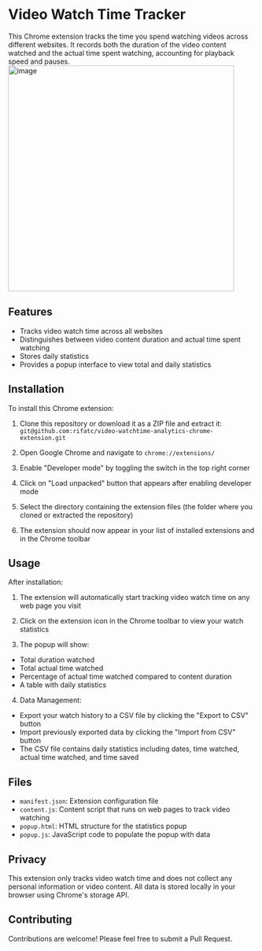 # Video Watch Time Tracker

This Chrome extension tracks the time you spend watching videos across different websites. It records both the duration of the video content watched and the actual time spent watching, accounting for playback speed and pauses.
<img width="459" alt="image" src="https://github.com/user-attachments/assets/552dc55f-2de1-4eaf-b23f-081b2776aa80" />

## Features

- Tracks video watch time across all websites
- Distinguishes between video content duration and actual time spent watching
- Stores daily statistics
- Provides a popup interface to view total and daily statistics

## Installation

To install this Chrome extension:

1. Clone this repository or download it as a ZIP file and extract it:
```git@github.com:rifatc/video-watchtime-analytics-chrome-extension.git```
2. Open Google Chrome and navigate to `chrome://extensions/`

3. Enable "Developer mode" by toggling the switch in the top right corner

4. Click on "Load unpacked" button that appears after enabling developer mode

5. Select the directory containing the extension files (the folder where you cloned or extracted the repository)

6. The extension should now appear in your list of installed extensions and in the Chrome toolbar

## Usage

After installation:

1. The extension will automatically start tracking video watch time on any web page you visit

2. Click on the extension icon in the Chrome toolbar to view your watch statistics

3. The popup will show:
- Total duration watched
- Total actual time watched
- Percentage of actual time watched compared to content duration
- A table with daily statistics

4. Data Management:
- Export your watch history to a CSV file by clicking the "Export to CSV" button
- Import previously exported data by clicking the "Import from CSV" button
- The CSV file contains daily statistics including dates, time watched, actual time watched, and time saved

## Files

- `manifest.json`: Extension configuration file
- `content.js`: Content script that runs on web pages to track video watching
- `popup.html`: HTML structure for the statistics popup
- `popup.js`: JavaScript code to populate the popup with data

## Privacy

This extension only tracks video watch time and does not collect any personal information or video content. All data is stored locally in your browser using Chrome's storage API.

## Contributing

Contributions are welcome! Please feel free to submit a Pull Request.


